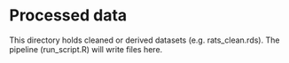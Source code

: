 # Processed data

This directory holds cleaned or derived datasets (e.g. rats_clean.rds).
The pipeline (run_script.R) will write files here.
